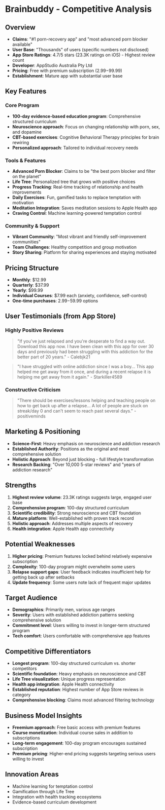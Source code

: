 # Brainbuddy - Competitive Analysis

## Overview
- **Claims**: "#1 porn-recovery app" and "most advanced porn blocker available"
- **User Base**: "Thousands" of users (specific numbers not disclosed)
- **App Store Ratings**: 4.7/5 stars (23.3K ratings on iOS) - Highest review count
- **Developer**: AppStudio Australia Pty Ltd
- **Pricing**: Free with premium subscription ($2.99-$99.99)
- **Establishment**: Mature app with substantial user base

## Key Features

### Core Program
- **100-day evidence-based education program**: Comprehensive structured curriculum
- **Neuroscience approach**: Focus on changing relationship with porn, sex, and dopamine
- **CBT-based exercises**: Cognitive Behavioral Therapy principles for brain rewiring
- **Personalized approach**: Tailored to individual recovery needs

### Tools & Features
- **Advanced Porn Blocker**: Claims to be "the best porn blocker and filter on the planet"
- **Life Tree**: Personalized tree that grows with positive choices
- **Progress Tracking**: Real-time tracking of relationship and health improvements
- **Daily Exercises**: Fun, gamified tasks to replace temptation with motivation
- **Meditation Integration**: Saves meditation sessions to Apple Health app
- **Craving Control**: Machine learning-powered temptation control

### Community & Support
- **Vibrant Community**: "Most vibrant and friendly self-improvement communities"
- **Team Challenges**: Healthy competition and group motivation
- **Story Sharing**: Platform for sharing experiences and staying motivated

## Pricing Structure
- **Monthly**: $12.99
- **Quarterly**: $37.99
- **Yearly**: $99.99
- **Individual Courses**: $7.99 each (anxiety, confidence, self-control)
- **One-time purchases**: $2.99-$59.99 options

## User Testimonials (from App Store)

### Highly Positive Reviews
> "If you've just relapsed and you're desperate to find a way out. Download this app now. I have been clean with this app for over 30 days and previously had been struggling with this addiction for the better part of 20 years." - Calebjk21

> "I have struggled with online addiction since I was a boy... This app helped me get away from it once, and during a recent relapse it is helping me get away from it again." - Starkiller4589

### Constructive Criticism
> "There should be exercises/lessons helping and teaching people on how to get back up after a relapse... A lot of people are stuck on streak/day 0 and can't seem to reach past several days." - positiveminds

## Marketing & Positioning
- **Science-First**: Heavy emphasis on neuroscience and addiction research
- **Established Authority**: Positions as the original and most comprehensive solution
- **Holistic Approach**: Beyond just blocking - full lifestyle transformation
- **Research Backing**: "Over 10,000 5-star reviews" and "years of addiction research"

## Strengths
1. **Highest review volume**: 23.3K ratings suggests large, engaged user base
2. **Comprehensive program**: 100-day structured curriculum
3. **Scientific credibility**: Strong neuroscience and CBT foundation
4. **Mature platform**: Well-established with proven track record
5. **Holistic approach**: Addresses multiple aspects of recovery
6. **Health integration**: Apple Health app connectivity

## Potential Weaknesses
1. **Higher pricing**: Premium features locked behind relatively expensive subscription
2. **Complexity**: 100-day program might overwhelm some users
3. **Relapse support gaps**: User feedback indicates insufficient help for getting back up after setbacks
4. **Update frequency**: Some users note lack of frequent major updates

## Target Audience
- **Demographics**: Primarily men, various age ranges
- **Severity**: Users with established addiction patterns seeking comprehensive solution
- **Commitment level**: Users willing to invest in longer-term structured program
- **Tech comfort**: Users comfortable with comprehensive app features

## Competitive Differentiators
- **Longest program**: 100-day structured curriculum vs. shorter competitors
- **Scientific foundation**: Heavy emphasis on neuroscience and CBT
- **Life Tree visualization**: Unique progress representation
- **Health app integration**: Apple Health connectivity
- **Established reputation**: Highest number of App Store reviews in category
- **Comprehensive blocking**: Claims most advanced filtering technology

## Business Model Insights
- **Freemium approach**: Free basic access with premium features
- **Course monetization**: Individual course sales in addition to subscriptions
- **Long-term engagement**: 100-day program encourages sustained subscription
- **Premium pricing**: Higher-end pricing suggests targeting serious users willing to invest

## Innovation Areas
- Machine learning for temptation control
- Gamification through Life Tree
- Integration with health tracking ecosystems
- Evidence-based curriculum development 